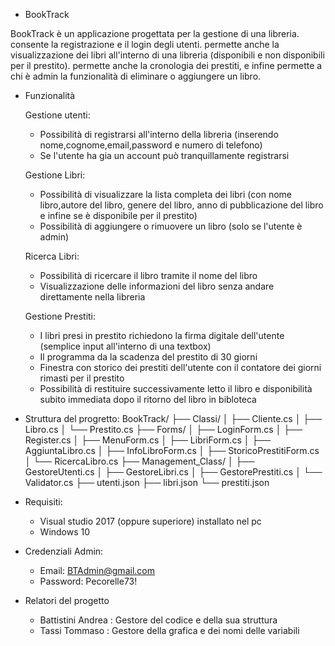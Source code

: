 - BookTrack
  
BookTrack è un applicazione progettata per la gestione di una libreria. 
consente la registrazione e il login degli utenti.
permette anche la visualizzazione dei libri all'interno di una libreria (disponibili e non disponibili per il prestito).
permette anche la cronologia dei prestiti, e  infine permette a chi è admin la funzionalità di eliminare o aggiungere un libro.

- Funzionalità
  
  Gestione utenti:
  - Possibilità di registrarsi all'interno della libreria (inserendo nome,cognome,email,password e numero di telefono)
  - Se l'utente ha gia un account può tranquillamente registrarsi

  Gestione Libri:

  - Possibilità di visualizzare la lista completa dei libri (con nome libro,autore del libro, genere del libro, anno di pubblicazione del libro e infine se è disponibile per il prestito)
  - Possibilità di aggiungere o rimuovere un libro (solo se l'utente è admin)

  Ricerca Libri:
  
  - Possibilità di ricercare il libro tramite il nome del libro
  - Visualizzazione delle informazioni del libro senza andare direttamente nella libreria
  
  Gestione Prestiti:
  
  - I libri presi in prestito richiedono la firma digitale dell'utente (semplice input all'interno di una textbox)
  - Il programma da la scadenza del prestito di 30 giorni
  - Finestra con storico dei prestiti dell'utente con il contatore dei giorni rimasti per il prestito
  - Possibilità di restituire successivamente letto il libro e disponibilità subito immediata dopo il ritorno del libro in bibloteca

- Struttura del progretto:
BookTrack/
├── Classi/
│   ├── Cliente.cs
│   ├── Libro.cs
│   └── Prestito.cs
├── Forms/
│   ├── LoginForm.cs
│   ├── Register.cs
│   ├── MenuForm.cs
│   ├── LibriForm.cs
│   ├── AggiuntaLibro.cs
│   ├── InfoLibroForm.cs
│   ├── StoricoPrestitiForm.cs
│   └── RicercaLibro.cs
├── Management_Class/
│   ├── GestoreUtenti.cs
│   ├── GestoreLibri.cs
│   ├── GestorePrestiti.cs
│   └── Validator.cs
├── utenti.json
├── libri.json
└── prestiti.json



- Requisiti:
  - Visual studio 2017 (oppure superiore) installato nel pc
  - Windows 10

- Credenziali Admin:
  - Email: BTAdmin@gmail.com
  - Password: Pecorelle73! 


- Relatori del progetto
  - Battistini Andrea : Gestore del codice e della sua struttura 
  - Tassi Tommaso : Gestore della grafica e dei nomi delle variabili
    

